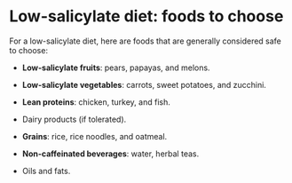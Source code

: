# Low-salicylate diet: foods to choose

For a low-salicylate diet, here are foods that are generally considered safe to choose:

* **Low-salicylate fruits**: pears, papayas, and melons.

* **Low-salicylate vegetables**: carrots, sweet potatoes, and zucchini.

* **Lean proteins**: chicken, turkey, and fish.

* Dairy products (if tolerated).

* **Grains**: rice, rice noodles, and oatmeal.

* **Non-caffeinated beverages**: water, herbal teas.

* Oils and fats.
